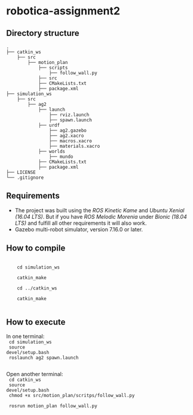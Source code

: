 # robotica-assignment2

## Directory structure

    .
    ├── catkin_ws                
        ├── src
            ├── motion_plan
                ├── scripts
                    ├── follow_wall.py
                ├── src
                ├── CMakeLists.txt
                ├── package.xml  
    ├── simulation_ws
        ├── src
            ├── ag2
                ├── launch
                    ├── rviz.launch
                    ├── spawn.launch
                ├── urdf
                    ├── ag2.gazebo
                    ├── ag2.xacro
                    ├── macros.xacro
                    ├── materials.xacro
                ├── worlds
                    ├── mundo
                ├── CMakeLists.txt
                ├── package.xml                
    ├── LICENSE
    └── .gitignore

## Requirements
- The project was built using the <i> ROS Kinetic Kame </i> and <i>Ubuntu Xenial (16.04 LTS)</i>. But if you have <i>ROS Melodic Morenia</i> under <i>Bionic (18.04 LTS)</i> and fulfill all other requirements it will also work.
- Gazebo multi-robot simulator, version 7.16.0 or later.
## How to compile
<code>
    cd simulation_ws <br>
    catkin_make <br>
    cd ../catkin_ws <br>
    catkin_make <br>
</code>

## How to execute

In one terminal: <br>
<code>
cd simulation_ws <br>
source devel/setup.bash <br>
roslaunch ag2 spawn.launch <br>
</code>

Open another terminal:<br>
<code>
cd catkin_ws <br>
source devel/setup.bash <br>
chmod +x src/motion_plan/scritps/follow_wall.py <br>
rosrun motion_plan follow_wall.py <br>
</code>

